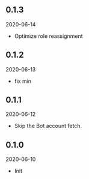 ## 0.1.3

2020-06-14

- Optimize role reassignment

## 0.1.2

2020-06-13

- fix min

## 0.1.1

2020-06-12

- Skip the Bot account fetch.

## 0.1.0

2020-06-10

- Init